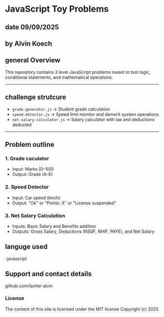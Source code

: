 # JavaScript Toy Problems

## date 09/09/2025

## by Alvin Koech

## general Overview

This repository contains 3 level JavaScript problems meant to test logic, conditional statements, and mathematical operations.

---

## challenge strutcure

- `grade-generator.js` → Student grade calculation
- `speed-detector.js` → Speed limit monitor and demerit system operations
- `net-salary-calculator.js` → Salary calculator with tax and deductions deducted

---

## Problem outline

### 1. Grade caculator

- Input: Marks (0–100)
- Output: Grade (A–E)

### 2. Speed Detector

- Input: Car speed (km/h)
- Output: "Ok" or "Points: X" or "License suspended"

### 3. Net Salary Calculation

- Inputs: Basic Salary and Benefits addition
- Outputs: Gross Salary, Deductions (NSSF, NHIF, PAYE), and Net Salary

## languge used

-javascript

## Support and contact details

github.com/lachei-alvin

### License

The content of this site is licensed under the MIT license
Copyright (c) 2025

